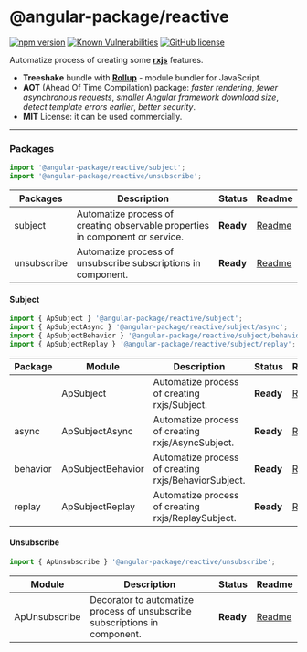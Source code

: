 # @angular-package/reactive

[![npm version](https://badge.fury.io/js/%40angular-package%2Freactive.svg)](https://badge.fury.io/js/%40angular-package%2Freactive)
[![Known Vulnerabilities](https://snyk.io/test/npm/@angular-package/reactive/badge.svg)](https://snyk.io/test/npm/@angular-package/reactive)
[![GitHub license](https://img.shields.io/github/license/angular-package/angular-package.svg)](https://github.com/angular-package/angular-package/blob/master/LICENSE)

Automatize process of creating some **[rxjs](http://reactivex.io/rxjs/)** features.

* **Treeshake** bundle with **[Rollup](https://rollupjs.org/#introduction)** - module bundler for JavaScript.
* **AOT** (Ahead Of Time Compilation) package: *faster rendering*, *fewer asynchronous requests*, *smaller Angular framework download size*, *detect template errors earlier*, *better security*.
* **MIT** License: it can be used commercially.

---

### Packages

```typescript
import '@angular-package/reactive/subject';
import '@angular-package/reactive/unsubscribe';
```

| Packages         | Description                                    | Status      | Readme       |
|------------------|------------------------------------------------|-------------|--------------|
| subject | Automatize process of creating observable properties in component or service.   | **Ready**  | [Readme][0] |
| unsubscribe | Automatize process of unsubscribe subscriptions in component. | **Ready**  | [Readme][1] |


#### Subject

```typescript
import { ApSubject } '@angular-package/reactive/subject';
import { ApSubjectAsync } '@angular-package/reactive/subject/async';
import { ApSubjectBehavior } '@angular-package/reactive/subject/behavior';
import { ApSubjectReplay } '@angular-package/reactive/subject/replay';
```

| Package  | Module            | Description                                          | Status     | Readme      |
|----------|-------------------|------------------------------------------------------|------------|-------------|
|          | ApSubject         | Automatize process of creating rxjs/Subject.         | **Ready**  | [Readme][2] |
| async    | ApSubjectAsync    | Automatize process of creating rxjs/AsyncSubject.    | **Ready**  | [Readme][3] |
| behavior | ApSubjectBehavior | Automatize process of creating rxjs/BehaviorSubject. | **Ready**  | [Readme][4] |
| replay   | ApSubjectReplay   | Automatize process of creating rxjs/ReplaySubject.   | **Ready**  | [Readme][5] |

#### Unsubscribe

```typescript
import { ApUnsubscribe } '@angular-package/reactive/unsubscribe';
```

| Module   | Description                                          | Status     | Readme      |
|----------|------------------------------------------------------|------------|-------------|
| ApUnsubscribe | Decorator to automatize process of unsubscribe subscriptions in component. | **Ready**  | [Readme][6] |


[0]: https://github.com/angular-package/angular-package/tree/master/packages/reactive/packages/subject#readme
[1]: https://github.com/angular-package/angular-package/tree/master/packages/reactive/packages/unsubscribe#readme
[2]: https://github.com/angular-package/angular-package/tree/master/packages/reactive/packages/subject/#readme
[3]: https://github.com/angular-package/angular-package/tree/master/packages/reactive/packages/subject/async#readme
[4]: https://github.com/angular-package/angular-package/tree/master/packages/reactive/packages/subject/behavior#readme
[5]: https://github.com/angular-package/angular-package/tree/master/packages/reactive/packages/subject/replay#readme
[6]: https://github.com/angular-package/angular-package/tree/master/packages/reactive/packages/unsubscribe#readme
